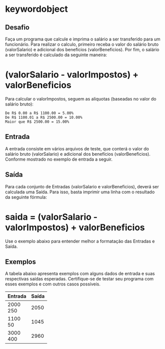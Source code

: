 # keywordobject

## Desafio
Faça um programa que calcule e imprima o salário a ser transferido para um funcionário. Para realizar o calculo, primeiro receba o valor do salário bruto (valorSalario) e adicional dos benefícios (valorBeneficios). Por fim, o salário a ser transferido é calculado da seguinte maneira: 

# (valorSalario - valorImpostos) + valorBeneficios

Para calcular o valorImpostos, seguem as aliquotas (baseadas no valor do salário bruto):

    De R$ 0.00 a R$ 1100.00 = 5.00%
    De R$ 1100.01 a R$ 2500.00 = 10.00%
    Maior que R$ 2500.00 = 15.00%

## Entrada
A entrada consiste em vários arquivos de teste, que conterá o valor do salário bruto (valorSalario) e adicional dos benefícios (valorBeneficios). Conforme mostrado no exemplo de entrada a seguir.

## Saída
Para cada conjunto de Entradas (valorSalario e valorBeneficios), deverá ser calculada uma Saída. Para isso, basta imprimir uma linha com o resultado da seguinte fórmula:

# saida = (valorSalario - valorImpostos) + valorBeneficios

Use o exemplo abaixo para entender melhor a formatação das Entradas e Saída.

## Exemplos
A tabela abaixo apresenta exemplos com alguns dados de entrada e suas respectivas saídas esperadas. Certifique-se de testar seu programa com esses exemplos e com outros casos possíveis.

  |Entrada|Saída|
  |-------|-----|
  |2000 <br>250| 2050|
  |1100 <br> 50| 1045|
  |3000<br>400|2960|
  
